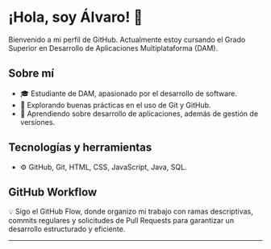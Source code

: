 # ¡Hola, soy Álvaro! 👋

Bienvenido a mi perfil de GitHub. Actualmente estoy cursando el Grado Superior en Desarrollo de Aplicaciones Multiplataforma (DAM).

## Sobre mí
- 🎓 Estudiante de DAM, apasionado por el desarrollo de software.
- 🔭 Explorando buenas prácticas en el uso de Git y GitHub.
- 🌱 Aprendiendo sobre desarrollo de aplicaciones, además de gestión de versiones.


## Tecnologías y herramientas
- ⚙️ GitHub, Git, HTML, CSS, JavaScript, Java, SQL.

## GitHub Workflow
💡 Sigo el GitHub Flow, donde organizo mi trabajo con ramas descriptivas, commits regulares y solicitudes de Pull Requests para garantizar un desarrollo estructurado y eficiente.

---

